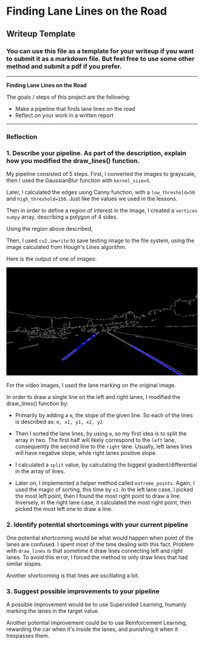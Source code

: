 # **Finding Lane Lines on the Road**

## Writeup Template

### You can use this file as a template for your writeup if you want to submit it as a markdown file. But feel free to use some other method and submit a pdf if you prefer.

---

**Finding Lane Lines on the Road**

The goals / steps of this project are the following:
* Make a pipeline that finds lane lines on the road
* Reflect on your work in a written report


[//]: # (Image References)

[image1]: ./solidWhiteCurve.jpg "WhiteCurve"

---

### Reflection

### 1. Describe your pipeline. As part of the description, explain how you modified the draw_lines() function.

My pipeline consisted of 5 steps. First, I converted the images to grayscale,
then I used the GaussianBlur function with `kernel_size=5`.

Later, I calculated the edges using Canny function, with a `low_threshold=50` and `high_threshold=150`.
Just like the values we used in the lessons.

Then in order to define a region of interest in the image, I created a `vertices` `numpy` array, describing
a polygon of 4 sides.

Using the region above described,

Then, I used `cv2.imwrite` to save testing image to the file system, using the image calculated from Hough's Lines algorithm.

Here is the output of one of images:

![White Curve][image1]

For the video images, I used the lane marking on the original image.

In order to draw a single line on the left and right lanes, I modified the draw_lines() function by:

- Primarily by adding a `m`, the slope of the given line. So each of the lines is described as: `m, x1, y1, x2, y2`

- Then I sorted the lane lines, by using `m`, so my first idea is to split the array in two. The first half will likely correspond to the `left` lane,
consequently the second line to the `right` lane. Usually, left lanes lines will have negative slope, while right lanes positive slope.

- I calculated a `split` value, by calculating the biggest gradient/differential in the array of lines.

- Later on, I implemented a helper method called `extreme_points`. Again, I used the magic of sorting, this time by `x1`.
In the left lane case, I picked the most left point, then I found the most right point to draw a line. Inversely, in the right lane case,
it calculated the most right point, then picked the most left one to draw a line.

### 2. Identify potential shortcomings with your current pipeline


One potential shortcoming would be what would happen when point of the lanes are confused.
I spent most of the time dealing with this fact. Problem with `draw_lines` is that sometime it draw lines connecting left and right lanes.
To avoid this error, I forced the method to only draw lines that had similar slopes.

Another shortcoming is that lines are oscillating a bit.


### 3. Suggest possible improvements to your pipeline

A possible improvement would be to use Supervided Learning, humanly marking the lanes in the target value.

Another potential improvement could be to use Reinforcement Learning, rewarding the car when it's inside the lanes, and punishing it when it trespasses them.
